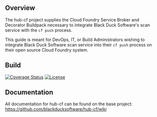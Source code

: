 ## Overview ##
The hub-cf project supplies the Cloud Foundry Service Broker and Decorator Buildpack necessary to integrate Black Duck Software's scan service with the `cf push` process.

This guide is meant for DevOps, IT, or Build Administrators wishing to integrate Black Duck Software scan service into their `cf push` process on their open source Cloud Foundry system.

## Build ##

[![Coverage Status](https://coveralls.io/repos/github/blackducksoftware/hub-cf/badge.svg?branch=master)](https://coveralls.io/github/blackducksoftware/hub-cf?branch=master)
[![License](https://img.shields.io/badge/License-Apache%202.0-blue.svg)](https://opensource.org/licenses/Apache-2.0)

## Documentation ##
All documentation for hub-cf can be found on the base project: https://github.com/blackducksoftware/hub-cf/wiki
